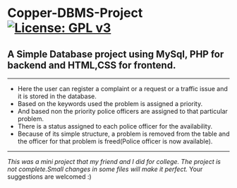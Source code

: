 # Copper-DBMS-Project   [![License: GPL v3](https://img.shields.io/badge/License-GPL%20v3-blue.svg)](https://www.gnu.org/licenses/gpl-3.0)
## A Simple Database project using MySql, PHP for backend and HTML,CSS for frontend. ##
---
- Here the user can register a complaint or a request or a traffic issue and it is stored in the database. 
- Based on the keywords used the problem is assigned a priority. 
- And based non the priority police officers are assigned to that particular problem. 
- There is a status assigned to each police officer for the availability. 
- Because of its simple structure, a problem is removed from the table and the officer for that problem is freed(Police officer is now available).
----
*This was a mini project that my friend and I did for college. The project is not complete.Small changes in some files will make it perfect.*
Your suggestions are welcomed :)
